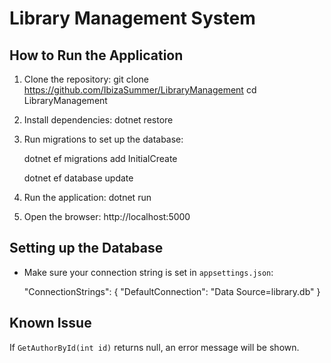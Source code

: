 # Library Management System

## How to Run the Application

1. Clone the repository:
   git clone https://github.com/IbizaSummer/LibraryManagement
   cd LibraryManagement

2. Install dependencies:
   dotnet restore

3. Run migrations to set up the database:

   dotnet ef migrations add InitialCreate
   
   dotnet ef database update

5. Run the application:
   dotnet run

6. Open the browser:
   http://localhost:5000

## Setting up the Database

- Make sure your connection string is set in `appsettings.json`:

  "ConnectionStrings": {
    "DefaultConnection": "Data Source=library.db"
  }

## Known Issue

If `GetAuthorById(int id)` returns null, an error message will be shown.
